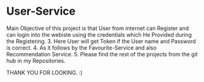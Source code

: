 # User-Service


Main Objective of this project is that User from internet can Register and can login into the webiste using the credentials which 
He Provided during the Registering.
3. Here User will get Token if the User name and Password is correct.
4. As it follows by the Favourite-Service and also Recommendation Service.
5. Please find the rest of the projects from the git hub in my Repositories.









THANK YOU FOR LOOKING. :)
